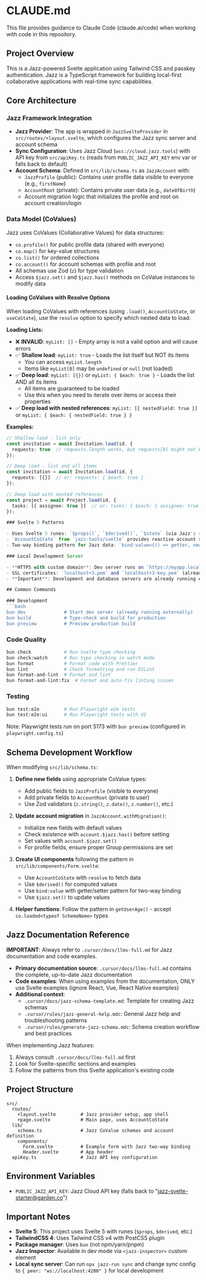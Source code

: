 # CLAUDE.md

This file provides guidance to Claude Code (claude.ai/code) when working with code in this repository.

## Project Overview

This is a Jazz-powered Svelte application using Tailwind CSS and passkey authentication. Jazz is a TypeScript framework for building local-first collaborative applications with real-time sync capabilities.

## Core Architecture

### Jazz Framework Integration

- **Jazz Provider**: The app is wrapped in `JazzSvelteProvider` in `src/routes/+layout.svelte`, which configures the Jazz sync server and account schema
- **Sync Configuration**: Uses Jazz Cloud (`wss://cloud.jazz.tools`) with API key from `src/apiKey.ts` (reads from `PUBLIC_JAZZ_API_KEY` env var or falls back to default)
- **Account Schema**: Defined in `src/lib/schema.ts` as `JazzAccount` with:
  - `JazzProfile` (public): Contains user profile data visible to everyone (e.g., `firstName`)
  - `AccountRoot` (private): Contains private user data (e.g., `dateOfBirth`)
  - Account migration logic that initializes the profile and root on account creation/login

### Data Model (CoValues)

Jazz uses CoValues (Collaborative Values) for data structures:
- `co.profile()` for public profile data (shared with everyone)
- `co.map()` for key-value structures
- `co.list()` for ordered collections
- `co.account()` for account schemas with profile and root
- All schemas use Zod (`z`) for type validation
- Access `$jazz.set()` and `$jazz.has()` methods on CoValue instances to modify data

#### Loading CoValues with Resolve Options

When loading CoValues with references (using `.load()`, `AccountCoState`, or `useCoState`), use the `resolve` option to specify which nested data to load:

**Loading Lists:**
- ❌ **INVALID**: `myList: []` - Empty array is not a valid option and will cause errors
- ✅ **Shallow load**: `myList: true` - Loads the list itself but NOT its items
  - You can access `myList.length`
  - Items like `myList[0]` may be `undefined` or `null` (not loaded)
- ✅ **Deep load**: `myList: [{}]` or `myList: { $each: true }` - Loads the list AND all its items
  - All items are guaranteed to be loaded
  - Use this when you need to iterate over items or access their properties
- ✅ **Deep load with nested references**: `myList: [{ nestedField: true }]` or `myList: { $each: { nestedField: true } }`

**Examples:**
```ts
// Shallow load - list only
const invitation = await Invitation.load(id, {
  requests: true  // requests.length works, but requests[0] might not be loaded
});

// Deep load - list and all items
const invitation = await Invitation.load(id, {
  requests: [{}]  // or: requests: { $each: true }
});

// Deep load with nested references
const project = await Project.load(id, {
  tasks: [{ assignee: true }]  // or: tasks: { $each: { assignee: true } }
});

### Svelte 5 Patterns

- Uses Svelte 5 runes: `$props()`, `$derived()`, `$state` (via Jazz's reactive patterns)
- `AccountCoState` from `jazz-tools/svelte` provides reactive account state
- Two-way binding pattern for Jazz data: `bind:value={() => getter, newValue => setter}`

### Local Development Server

- **HTTPS with custom domain**: Dev server runs on `https://myapp.local` (configured in `vite.config.ts`)
- SSL certificates: `localhost+3.pem` and `localhost+3-key.pem` (already generated, in .gitignore)
- **Important**: Development and database servers are already running externally - do NOT start them via Claude Code

## Common Commands

### Development
```bash
bun dev              # Start dev server (already running externally)
bun build            # Type-check and build for production
bun preview          # Preview production build
```

### Code Quality
```bash
bun check            # Run Svelte type checking
bun check:watch      # Run type checking in watch mode
bun format           # Format code with Prettier
bun lint             # Check formatting and run ESLint
bun format-and-lint  # Format and lint
bun format-and-lint:fix  # Format and auto-fix linting issues
```

### Testing
```bash
bun test:e2e         # Run Playwright e2e tests
bun test:e2e:ui      # Run Playwright tests with UI
```

Note: Playwright tests run on port 5173 with `bun preview` (configured in `playwright.config.ts`)

## Schema Development Workflow

When modifying `src/lib/schema.ts`:

1. **Define new fields** using appropriate CoValue types:
   - Add public fields to `JazzProfile` (visible to everyone)
   - Add private fields to `AccountRoot` (private to user)
   - Use Zod validators (`z.string()`, `z.date()`, `z.number()`, etc.)

2. **Update account migration** in `JazzAccount.withMigration()`:
   - Initialize new fields with default values
   - Check existence with `account.$jazz.has()` before setting
   - Set values with `account.$jazz.set()`
   - For profile fields, ensure proper Group permissions are set

3. **Create UI components** following the pattern in `src/lib/components/Form.svelte`:
   - Use `AccountCoState` with `resolve` to fetch data
   - Use `$derived()` for computed values
   - Use `bind:value` with getter/setter pattern for two-way binding
   - Use `$jazz.set()` to update values

4. **Helper functions**: Follow the pattern in `getUserAge()` - accept `co.loaded<typeof SchemaName>` types

## Jazz Documentation Reference

**IMPORTANT**: Always refer to `.cursor/docs/llms-full.md` for Jazz documentation and code examples.

- **Primary documentation source**: `.cursor/docs/llms-full.md` contains the complete, up-to-date Jazz documentation
- **Code examples**: When using examples from the documentation, ONLY use Svelte examples (ignore React, Vue, React Native examples)
- **Additional context**:
  - `.cursor/docs/jazz-schema-template.md`: Template for creating Jazz schemas
  - `.cursor/rules/jazz-general-help.mdc`: General Jazz help and troubleshooting patterns
  - `.cursor/rules/generate-jazz-schema.mdc`: Schema creation workflow and best practices

When implementing Jazz features:
1. Always consult `.cursor/docs/llms-full.md` first
2. Look for Svelte-specific sections and examples
3. Follow the patterns from this Svelte application's existing code

## Project Structure

```
src/
  routes/
    +layout.svelte         # Jazz provider setup, app shell
    +page.svelte           # Main page, uses AccountCoState
  lib/
    schema.ts              # Jazz CoValue schemas and account definition
    components/
      Form.svelte          # Example form with Jazz two-way binding
      Header.svelte        # App header
  apiKey.ts                # Jazz API key configuration
```

## Environment Variables

- `PUBLIC_JAZZ_API_KEY`: Jazz Cloud API key (falls back to "jazz-svelte-starter@garden.co")

## Important Notes

- **Svelte 5**: This project uses Svelte 5 with runes (`$props`, `$derived`, etc.)
- **TailwindCSS 4**: Uses Tailwind CSS v4 with PostCSS plugin
- **Package manager**: Uses `bun` (not npm/yarn/pnpm)
- **Jazz Inspector**: Available in dev mode via `<jazz-inspector>` custom element
- **Local sync server**: Can run `npx jazz-run sync` and change sync config to `{ peer: "ws://localhost:4200" }` for local development